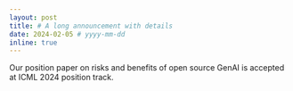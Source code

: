 ```yaml
---
layout: post
title: # A long announcement with details
date: 2024-02-05 # yyyy-mm-dd
inline: true
---
```


Our position paper on risks and benefits of open source GenAI is accepted at ICML 2024 position track.
